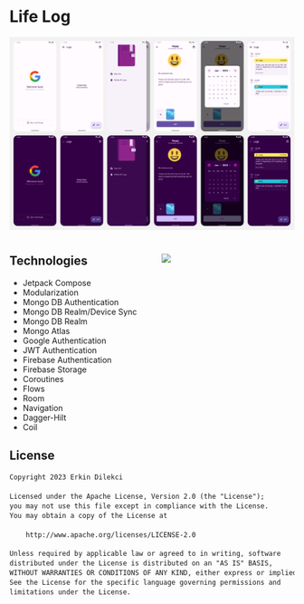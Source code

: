 # Life Log

<div align="center">
  <img src="https://raw.githubusercontent.com/erkindil/GithubRepositoryEdit/main/lifelog.png" alt="Life Log UI">
</div>

#
<img src="https://raw.githubusercontent.com/erkindil/GithubRepositoryEdit/main/log.gif" align="right" width="235">

## Technologies
- Jetpack Compose
- Modularization
- Mongo DB Authentication
- Mongo DB Realm/Device Sync
- Mongo DB Realm
- Mongo Atlas
- Google Authentication
- JWT Authentication
- Firebase Authentication
- Firebase Storage
- Coroutines
- Flows
- Room
- Navigation
- Dagger-Hilt
- Coil


## License
```xml
Copyright 2023 Erkin Dilekci

Licensed under the Apache License, Version 2.0 (the "License");
you may not use this file except in compliance with the License.
You may obtain a copy of the License at

    http://www.apache.org/licenses/LICENSE-2.0

Unless required by applicable law or agreed to in writing, software
distributed under the License is distributed on an "AS IS" BASIS,
WITHOUT WARRANTIES OR CONDITIONS OF ANY KIND, either express or implied.
See the License for the specific language governing permissions and
limitations under the License.
```
